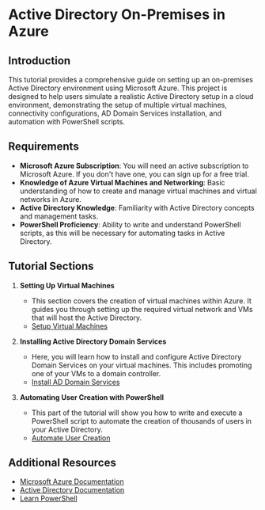 # Active Directory On-Premises in Azure

## Introduction

This tutorial provides a comprehensive guide on setting up an on-premises Active Directory environment using Microsoft Azure. This project is designed to help users simulate a realistic Active Directory setup in a cloud environment, demonstrating the setup of multiple virtual machines, connectivity configurations, AD Domain Services installation, and automation with PowerShell scripts.

## Requirements

- **Microsoft Azure Subscription**: You will need an active subscription to Microsoft Azure. If you don't have one, you can sign up for a free trial.
- **Knowledge of Azure Virtual Machines and Networking**: Basic understanding of how to create and manage virtual machines and virtual networks in Azure.
- **Active Directory Knowledge**: Familiarity with Active Directory concepts and management tasks.
- **PowerShell Proficiency**: Ability to write and understand PowerShell scripts, as this will be necessary for automating tasks in Active Directory.

## Tutorial Sections

1. **Setting Up Virtual Machines**
   - This section covers the creation of virtual machines within Azure. It guides you through setting up the required virtual network and VMs that will host the Active Directory.
   - [Setup Virtual Machines](1_Setup_Virtual_Machines.md)

2. **Installing Active Directory Domain Services**
   - Here, you will learn how to install and configure Active Directory Domain Services on your virtual machines. This includes promoting one of your VMs to a domain controller.
   - [Install AD Domain Services](2_Install_AD_Domain_Services.md)

3. **Automating User Creation with PowerShell**
   - This part of the tutorial will show you how to write and execute a PowerShell script to automate the creation of thousands of users in your Active Directory.
   - [Automate User Creation](3_Automate_User_Creation.md)

## Additional Resources

- [Microsoft Azure Documentation](https://docs.microsoft.com/en-us/azure/)
- [Active Directory Documentation](https://docs.microsoft.com/en-us/windows-server/identity/ad-ds/)
- [Learn PowerShell](https://docs.microsoft.com/en-us/powershell/)
